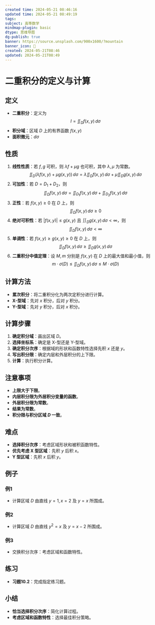 ```yaml
---
created time: 2024-05-21 08:46:16
updated time: 2024-05-21 08:49:19
tags: 
subject: 高等数学
mindmap-plugin: basic
dtype: 思维导图
dg-publish: true
banner: https://source.unsplash.com/900x1600/?mountain
banner_icon: 👾
created: 2024-05-21T08:46
updated: 2024-05-21T08:49
---
```


# 二重积分的定义与计算

## 定义
- **二重积分**：定义为
$$
 I = \iint_D f(x, y) \, d\sigma 
$$
- **积分域**：区域 $D$ 上的有界函数 $f(x, y)$
- **面积微元**：$d\sigma$

## 性质
1. **线性性质**：若 $f, g$ 可积，则 $\lambda f + \mu g$ 也可积，其中 $\lambda, \mu$ 为常数。
$$
 \iint_D (\lambda f(x, y) + \mu g(x, y)) \, d\sigma = \lambda \iint_D f(x, y) \, d\sigma + \mu \iint_D g(x, y) \, d\sigma
$$
2. **可加性**：若 $D = D_1 + D_2$，则
$$
 \iint_D f(x, y) \, d\sigma = \iint_{D_1} f(x, y) \, d\sigma + \iint_{D_2} f(x, y) \, d\sigma
$$
3. **正性**：若 $f(x, y) \geq 0$ 在 $D$ 上，则
$$
 \iint_D f(x, y) \, d\sigma \geq 0
$$
4. **绝对可积性**：若 $|f(x, y)| \leq g(x, y)$ 且 $\iint_D g(x, y) \, d\sigma < \infty$，则
$$
 \iint_D f(x, y) \, d\sigma < \infty
$$
5. **单调性**：若 $f(x, y) \geq g(x, y) \geq 0$ 在 $D$ 上，则
$$
 \iint_D f(x, y) \, d\sigma \geq \iint_D g(x, y) \, d\sigma
$$
6. **二重积分中值定理**：设 $M, m$ 分别是 $f(x, y)$ 在 $D$ 上的最大值和最小值，则
$$
 m \cdot \sigma(D) \leq \iint_D f(x, y) \, d\sigma \leq M \cdot \sigma(D)
$$

## 计算方法
- **累次积分**：将二重积分化为两次定积分进行计算。
- **X-型域**：先对 $x$ 积分，后对 $y$ 积分。
- **Y-型域**：先对 $y$ 积分，后对 $x$ 积分。

## 计算步骤
1. **确定积分域**：画出区域 $D$。
2. **选择坐标系**：确定是 X-型还是 Y-型域。
3. **确定积分次序**：根据域的形状和函数特性选择先积 $x$ 还是 $y$。
4. **写出积分限**：确定内层和外层积分的上下限。
5. **计算**：执行积分计算。

## 注意事项
- **上限大于下限**。
- **内层积分限为外层积分变量的函数**。
- **外层积分限为常数**。
- **结果为常数**。
- **积分限与积分区域 $D$ 一致**。

## 难点
- **选择积分次序**：考虑区域形状和被积函数特性。
- **优先考虑 X 型区域**：先积 $y$ 后积 $x$。
- **Y 型区域**：先积 $x$ 后积 $y$。

## 例子
### 例1
- 计算区域 $D$ 由直线 $y=1, x=2$ 及 $y=x$ 所围成。

### 例2
- 计算区域 $D$ 由直线 $y^2=x$ 及 $y=x-2$ 所围成。

### 例3
- 交换积分次序：考虑区域和函数特性。

## 练习
- **习题10.2**：完成指定练习题。

## 小结
- **恰当选择积分次序**：简化计算过程。
- **考虑区域和函数特性**：选择最佳积分策略。
